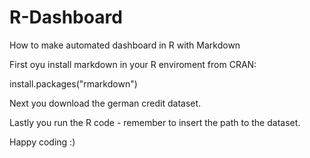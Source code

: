 # R-Dashboard
How to make automated dashboard in R with Markdown

First oyu install markdown in your R enviroment from CRAN:

install.packages("rmarkdown")

Next you download the german credit dataset.

Lastly you run the R code - remember to insert the path to the dataset.

Happy coding :)
